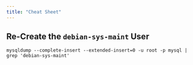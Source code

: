 ```yaml
---
title: "Cheat Sheet"
---
```


## Re-Create the `debian-sys-maint` User

```shell
mysqldump --complete-insert --extended-insert=0 -u root -p mysql | grep 'debian-sys-maint'
```
